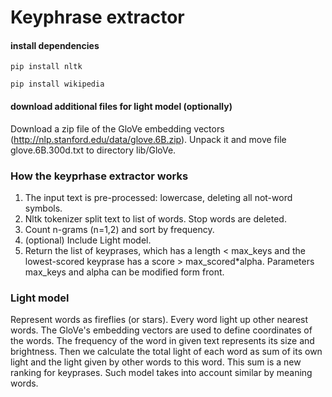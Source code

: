 # Keyphrase extractor

#### install dependencies

```pip install nltk```

```pip install wikipedia```

#### download additional files for light model (optionally)

Download a zip file of the GloVe embedding vectors (http://nlp.stanford.edu/data/glove.6B.zip). Unpack it and move file glove.6B.300d.txt to directory lib/GloVe. 

### How the keyprhase extractor works
1. The input text is pre-processed: lowercase, deleting all not-word symbols.
2. Nltk tokenizer split text to list of words. Stop words are deleted.
3. Count n-grams (n=1,2) and sort by frequency.
4. (optional) Include Light model.
5. Return the list of keyprases, which has a length < max_keys and the lowest-scored keyprase has a score > max_scored*alpha. Parameters max_keys and alpha can be modified form front.
  
### Light model 
Represent words as fireflies (or stars). Every word light up other nearest words. The GloVe's embedding vectors are used to define coordinates of the words. The frequency of the word in given text represents its size and brightness. Then we calculate the total light of each word as sum of its own light and the light given by other words to this word. This sum is a new ranking for keyprases. Such model takes into account similar by meaning words.